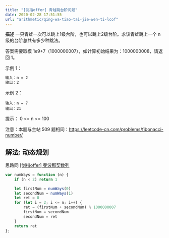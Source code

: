 ```yaml
---
title: "[剑指offer] 青蛙跳台阶问题"
date: 2020-02-28 17:51:55
url: "arithmetic/qing-wa-tiao-tai-jie-wen-ti-lcof"
---
```


**描述** 一只青蛙一次可以跳上1级台阶，也可以跳上2级台阶。求该青蛙跳上一个 n 级的台阶总共有多少种跳法。

答案需要取模 1e9+7（1000000007），如计算初始结果为：1000000008，请返回 1。

示例 1：

```bash
输入：n = 2
输出：2
```

示例 2：
```bsh
输入：n = 7
输出：21
```
提示：
0 <= n <= 100

注意：本题与主站 509 题相同：https://leetcode-cn.com/problems/fibonacci-number/

## 解法: 动态规划

思路同 [[剑指offer] 斐波那契数列](/arithmetic/fei-bo-na-qi-shu-lie-lcof/)

```js
var numWays = function (n) {
    if (n < 2) return 1

    let firstNum = numWays(0)
    let secondNum = numWays(1)
    let ret = 0
    for (let i = 2; i <= n; i++) {
        ret = (firstNum + secondNum) % 1000000007
        firstNum = secondNum
        secondNum = ret
    }
    return ret
};
```